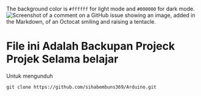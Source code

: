 The background color is `#ffffff` for light mode and `#000000` for dark mode.
![Screenshot of a comment on a GitHub issue showing an image, added in the Markdown, of an Octocat smiling and raising a tentacle.](https://media.tenor.com/images/c51500433e6f6fff5a8c362335bc8242/tenor.gif)


# File ini Adalah Backupan Projeck Projek Selama belajar

Untuk mengunduh

```
git clone https://github.com/sihabembuns369/Arduino.git
```